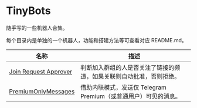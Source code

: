 # TinyBots

随手写的一些机器人合集。

每个目录内是单独的一个机器人，功能和搭建方法等可查看对应 README.md。

| 名称                                                       | 描述                                       |
|----------------------------------------------------------|------------------------------------------|
| [Join Request Approver](./JoinRequestApprover/README.md) | 判断加入群组的人是否关注了链接的频道，如果关联则自动批准，否则拒绝。       |
| [PremiumOnlyMessages](./PremiumOnlyMessages/README.md)   | 借助内联模式，发送仅 Telegram Premium（或普通用户）可见的消息。 |
